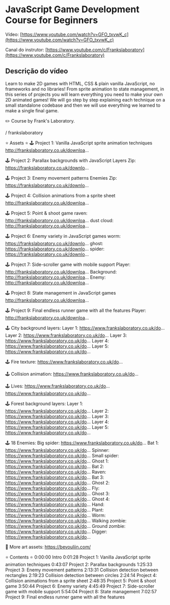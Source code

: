 # JavaScript Game Development Course for Beginners

Vídeo: [https://www.youtube.com/watch?v=GFO_txvwK_c](https://www.youtube.com/watch?v=GFO_txvwK_c)

Canal do instrutor: [https://www.youtube.com/c/Frankslaboratory](https://www.youtube.com/c/Frankslaboratory)

## Descrição do vídeo

Learn to make 2D games with HTML, CSS & plain vanilla JavaScript, no frameworks and no libraries! From sprite animation to state management, in this series of projects you will learn everything you need to make your own 2D animated games! We will go step by step explaining each technique on a small standalone codebase and then we will use everything we learned to make a single final game.

✏️ Course by Frank's Laboratory.

/ frankslaboratory

⭐️ Assets ⭐️
🕹 Project 1: Vanilla JavaScript sprite animation techniques
http://frankslaboratory.co.uk/downloa...

🕹 Project 2: Parallax backgrounds with JavaScript
Layers Zip: https://frankslaboratory.co.uk/downlo...

🕹 Project 3: Enemy movement patterns
Enemies Zip: https://frankslaboratory.co.uk/downlo...

🕹 Project 4: Collision animations from a sprite sheet
http://frankslaboratory.co.uk/downloa...

🕹 Project 5: Point & shoot game
raven: http://frankslaboratory.co.uk/downloa...
dust cloud: http://frankslaboratory.co.uk/downloa...

🕹 Project 6: Enemy variety in JavaScript games
worm: https://frankslaboratory.co.uk/downlo...
ghost: https://frankslaboratory.co.uk/downlo...
spider: https://frankslaboratory.co.uk/downlo...

🕹 Project 7: Side-scroller game with mobile support
Player: http://frankslaboratory.co.uk/downloa...
Background: http://frankslaboratory.co.uk/downloa...
Enemy: http://frankslaboratory.co.uk/downloa...

🕹 Project 8: State management in JavaScript games
http://frankslaboratory.co.uk/downloa...

🕹 Project 9: Final endless runner game with all the features
Player: http://frankslaboratory.co.uk/downloa...

🕹 City background layers:
Layer 1: https://www.frankslaboratory.co.uk/do...
Layer 2: https://www.frankslaboratory.co.uk/do...
Layer 3: https://www.frankslaboratory.co.uk/do...
Layer 4: https://www.frankslaboratory.co.uk/do...
Layer 5: https://www.frankslaboratory.co.uk/do...

🕹 Fire texture:
https://www.frankslaboratory.co.uk/do...

🕹 Collision animation:
https://www.frankslaboratory.co.uk/do...

🕹 Lives:
https://www.frankslaboratory.co.uk/do...
https://www.frankslaboratory.co.uk/do...

🕹 Forest background layers:
Layer 1: https://www.frankslaboratory.co.uk/do...
Layer 2: https://www.frankslaboratory.co.uk/do...
Layer 3: https://www.frankslaboratory.co.uk/do...
Layer 4: https://www.frankslaboratory.co.uk/do...
Layer 5: https://www.frankslaboratory.co.uk/do...

🕹 18 Enemies:
Big spider: https://www.frankslaboratory.co.uk/do...
Bat 1: https://www.frankslaboratory.co.uk/do...
Spinner: https://www.frankslaboratory.co.uk/do...
Small spider: https://www.frankslaboratory.co.uk/do...
Ghost 1: https://www.frankslaboratory.co.uk/do...
Bat 2: https://www.frankslaboratory.co.uk/do...
Raven: https://www.frankslaboratory.co.uk/do...
Bat 3: https://www.frankslaboratory.co.uk/do...
Ghost 2: https://www.frankslaboratory.co.uk/do...
Fly: https://www.frankslaboratory.co.uk/do...
Ghost 3: https://www.frankslaboratory.co.uk/do...
Ghost 4: https://www.frankslaboratory.co.uk/do...
Hand: https://www.frankslaboratory.co.uk/do...
Plant: https://www.frankslaboratory.co.uk/do...
Worm: https://www.frankslaboratory.co.uk/do...
Walking zombie: https://www.frankslaboratory.co.uk/do...
Ground zombie: https://www.frankslaboratory.co.uk/do...
Digger: https://www.frankslaboratory.co.uk/do...

🔗 More art assets: https://bevouliin.com/

⭐️ Contents ⭐️
0:00:00 Intro
0:01:28 Project 1: Vanilla JavaScript sprite animation techniques
0:43:07 Project 2: Parallax backgrounds
1:25:33 Project 3: Enemy movement patterns
2:13:31 Collision detection between rectangles
2:19:23 Collision detection between circles
2:24:14 Project 4: Collision animations from a sprite sheet
2:48:35 Project 5: Point & shoot game
3:50:44 Project 6: Enemy variety
4:45:49 Project 7: Side-scroller game with mobile support
5:54:04 Project 8: State management
7:02:57 Project 9: Final endless runner game with all the features
